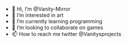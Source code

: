 - 👋 Hi, I’m @Vanity-Mirror
- 👀 I’m interested in art
- 🌱 I’m currently learning programming
- 💞️ I’m looking to collaborate on games
- 📫 How to reach me twitter @Vanitysprojects

<!---
Vanity-Mirror/Vanity-Mirror is a ✨ special ✨ repository because its `README.md` (this file) appears on your GitHub profile.
You can click the Preview link to take a look at your changes.
--->
